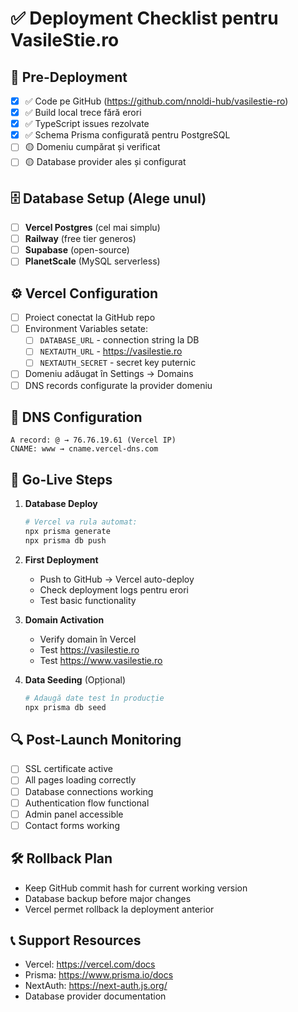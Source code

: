 # ✅ Deployment Checklist pentru VasileStie.ro

## 🎯 Pre-Deployment
- [x] ✅ Code pe GitHub (https://github.com/nnoldi-hub/vasilestie-ro)
- [x] ✅ Build local trece fără erori  
- [x] ✅ TypeScript issues rezolvate
- [x] ✅ Schema Prisma configurată pentru PostgreSQL
- [ ] 🟡 Domeniu cumpărat și verificat
- [ ] 🟡 Database provider ales și configurat

## 🗄️ Database Setup (Alege unul)
- [ ] **Vercel Postgres** (cel mai simplu)
- [ ] **Railway** (free tier generos) 
- [ ] **Supabase** (open-source)
- [ ] **PlanetScale** (MySQL serverless)

## ⚙️ Vercel Configuration
- [ ] Proiect conectat la GitHub repo
- [ ] Environment Variables setate:
  - [ ] `DATABASE_URL` - connection string la DB
  - [ ] `NEXTAUTH_URL` - https://vasilestie.ro  
  - [ ] `NEXTAUTH_SECRET` - secret key puternic
- [ ] Domeniu adăugat în Settings → Domains
- [ ] DNS records configurate la provider domeniu

## 🔗 DNS Configuration
```
A record: @ → 76.76.19.61 (Vercel IP)
CNAME: www → cname.vercel-dns.com
```

## 🚀 Go-Live Steps
1. **Database Deploy**
   ```bash
   # Vercel va rula automat:
   npx prisma generate
   npx prisma db push
   ```

2. **First Deployment**
   - Push to GitHub → Vercel auto-deploy
   - Check deployment logs pentru erori
   - Test basic functionality

3. **Domain Activation**  
   - Verify domain în Vercel
   - Test https://vasilestie.ro
   - Test https://www.vasilestie.ro

4. **Data Seeding** (Opțional)
   ```bash
   # Adaugă date test în producție
   npx prisma db seed
   ```

## 🔍 Post-Launch Monitoring
- [ ] SSL certificate active
- [ ] All pages loading correctly
- [ ] Database connections working
- [ ] Authentication flow functional
- [ ] Admin panel accessible
- [ ] Contact forms working

## 🛠️ Rollback Plan
- Keep GitHub commit hash for current working version
- Database backup before major changes
- Vercel permet rollback la deployment anterior

## 📞 Support Resources
- Vercel: https://vercel.com/docs
- Prisma: https://www.prisma.io/docs
- NextAuth: https://next-auth.js.org/
- Database provider documentation
